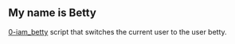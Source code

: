 ## My name is Betty
[0-iam_betty](./0-iam_betty) script that switches the current user to the user betty.